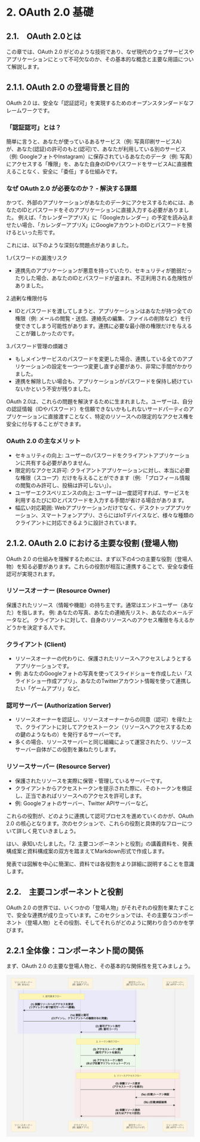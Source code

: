# 2. OAuth 2.0 基礎

## 2.1.　OAuth 2.0とは
この章では、OAuth 2.0 がどのような技術であり、なぜ現代のウェブサービスやアプリケーションにとって不可欠なのか、その基本的な概念と主要な用語について解説します。

## 2.1.1. OAuth 2.0 の登場背景と目的
OAuth 2.0 は、安全な「認証認可」を実現するためのオープンスタンダードなフレームワークです。

### 「認証認可」とは？

簡単に言うと、あなたが使っているあるサービス（例: 写真印刷サービスA）が、あなた(認証)の許可のもと(認可)で、あなたが利用している別のサービス（例: GoogleフォトやInstagram）に保存されているあなたのデータ（例: 写真）にアクセスする「権限」を、あなた自身のIDやパスワードをサービスAに直接教えることなく、安全に「委任」する仕組みです。

### なぜ OAuth 2.0 が必要なのか？ - 解決する課題

かつて、外部のアプリケーションがあなたのデータにアクセスするためには、あなたのIDとパスワードをそのアプリケーションに直接入力する必要がありました。
例えば、「カレンダーアプリX」に「Googleカレンダー」の予定を読み込ませたい場合、「カレンダーアプリX」にGoogleアカウントのIDとパスワードを預けるといった形です。

これには、以下のような深刻な問題点がありました。

1.パスワードの漏洩リスク
- 連携先のアプリケーションが悪意を持っていたり、セキュリティが脆弱だったりした場合、あなたのIDとパスワードが盗まれ、不正利用される危険性がありました。

2.過剰な権限付与
- IDとパスワードを渡してしまうと、アプリケーションはあなたが持つ全ての権限（例: メールの閲覧・送信、連絡先の編集、ファイルの削除など）を行使できてしまう可能性があります。連携に必要な最小限の権限だけを与えることが難しかったのです。

3.パスワード管理の煩雑さ
- もしメインサービスのパスワードを変更した場合、連携している全てのアプリケーションの設定を一つ一つ変更し直す必要があり、非常に手間がかかりました。
- 連携を解除したい場合も、アプリケーションがパスワードを保持し続けていないかという不安が残りました。

OAuth 2.0は、これらの問題を解決するために生まれました。ユーザーは、自分の認証情報（IDやパスワード）を信頼できないかもしれないサードパーティのアプリケーションに直接渡すことなく、特定のリソースへの限定的なアクセス権を安全に付与することができます。

### OAuth 2.0 の主なメリット

- セキュリティの向上: ユーザーのパスワードをクライアントアプリケーションに共有する必要がありません。
- 限定的なアクセス許可: クライアントアプリケーションに対し、本当に必要な権限（スコープ）だけを与えることができます（例: 「プロフィール情報の閲覧のみ許可し、投稿は許可しない」）。
- ユーザーエクスペリエンスの向上: ユーザーは一度認可すれば、サービスを利用するたびにIDとパスワードを入力する手間が省ける場合があります。
- 幅広い対応範囲: Webアプリケーションだけでなく、デスクトップアプリケーション、スマートフォンアプリ、さらにはIoTデバイスなど、様々な種類のクライアントに対応できるように設計されています。

## 2.1.2. OAuth 2.0 における主要な役割 (登場人物)
OAuth 2.0 の仕組みを理解するためには、まず以下の4つの主要な役割（登場人物）を知る必要があります。これらの役割が相互に連携することで、安全な委任認可が実現されます。

### リソースオーナー (Resource Owner)

保護されたリソース（情報や機能）の持ち主です。通常はエンドユーザー（あなた）を指します。
例: あなたの写真、あなたの連絡先リスト、あなたのメールデータなど。
クライアントに対して、自身のリソースへのアクセス権限を与えるかどうかを決定する人です。

### クライアント (Client)

- リソースオーナーの代わりに、保護されたリソースへアクセスしようとするアプリケーションです。
- 例: あなたのGoogleフォトの写真を使ってスライドショーを作成したい「スライドショー作成アプリ」、あなたのTwitterアカウント情報を使って連携したい「ゲームアプリ」など。

### 認可サーバー (Authorization Server)

- リソースオーナーを認証し、リソースオーナーからの同意（認可）を得た上で、クライアントに対してアクセストークン（リソースへアクセスするための鍵のようなもの）を発行するサーバーです。
- 多くの場合、リソースサーバーと同じ組織によって運営されたり、リソースサーバー自体がこの役割を兼ねたりします。

### リソースサーバー (Resource Server)

- 保護されたリソースを実際に保管・管理しているサーバーです。
- クライアントからアクセストークンを提示された際に、そのトークンを検証し、正当であればリソースへのアクセスを許可します。
- 例: Googleフォトのサーバー、Twitter APIサーバーなど。

これらの役割が、どのように連携して認可プロセスを進めていくのかが、OAuth 2.0 の核心となります。次のセクションで、これらの役割と具体的なフローについて詳しく見ていきましょう。

はい、承知いたしました。「2. 主要コンポーネントと役割」の講義資料を、発表構成案と資料構成案の双方を踏まえてMarkdown形式で作成します。

発表では図解を中心に簡潔に、資料では各役割をより詳細に説明することを意識します。

## 2.2.　主要コンポーネントと役割
OAuth 2.0 の世界では、いくつかの「登場人物」がそれぞれの役割を果たすことで、安全な連携が成り立っています。このセクションでは、その主要なコンポーネント（登場人物）とその役割、そしてそれらがどのように関わり合うのかを学びます。

## 2.2.1 全体像：コンポーネント間の関係
まず、OAuth 2.0 の主要な登場人物と、その基本的な関係性を見てみましょう。

![thumbnail](./images/OAuth2.0zu1.png)


